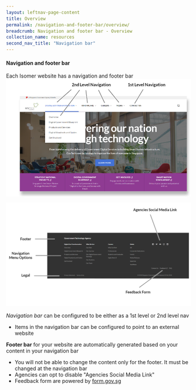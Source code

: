 ```yaml
---
layout: leftnav-page-content
title: Overview
permalink: /navigation-and-footer-bar/overview/
breadcrumb: Navigation and footer bar - Overview
collection_name: resources
second_nav_title: "Navigation bar"
---
```

#### **Navigation and footer bar**
Each Isomer website has a navigation and footer bar
![Navigation bar](/images/resources/navigation.PNG)

![Footer bar](/images/resources/footer.PNG)

*Navigation bar* can be configured to be either as a 1st level or 2nd level nav
- Items in the navigation bar can be configured to point to an external website

**Footer bar** for your website are automatically generated based on your content in your navigation bar
- You will not be able to change the content only for the footer. It must be changed at the navigation bar
- Agencies can opt to disable "Agencies Social Media Link"
- Feedback form are powered by [form.gov.sg](https://form.gov.sg/#!/)
